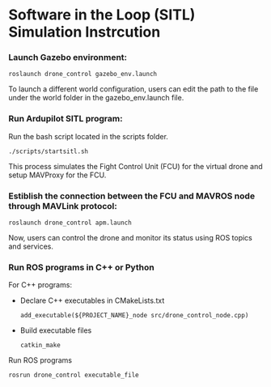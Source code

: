 # Software in the Loop (SITL) Simulation Instrcution
### Launch Gazebo environment:
```
roslaunch drone_control gazebo_env.launch
```
To launch a different world configuration, users can edit the path to the file under the world folder in the gazebo_env.launch file.

### Run Ardupilot SITL program:
Run the bash script located in the scripts folder.
```
./scripts/startsitl.sh
```
This process simulates the Fight Control Unit (FCU) for the virtual drone and setup MAVProxy for the FCU.

### Estiblish the connection between the FCU and MAVROS node through MAVLink protocol:
```
roslaunch drone_control apm.launch
``` 
Now, users can control the drone and monitor its status using ROS topics and services.

### Run ROS programs in C++ or Python
For C++ programs:
* Declare C++ executables in CMakeLists.txt
    ```
    add_executable(${PROJECT_NAME}_node src/drone_control_node.cpp)
    ```
* Build executable files
    ```
    catkin_make
    ```
Run ROS programs
```
rosrun drone_control executable_file
```